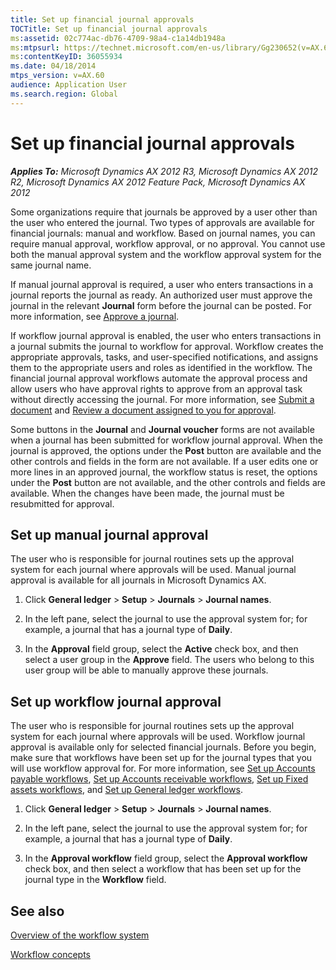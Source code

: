 ```yaml
---
title: Set up financial journal approvals
TOCTitle: Set up financial journal approvals
ms:assetid: 02c774ac-db76-4709-98a4-c1a14db1948a
ms:mtpsurl: https://technet.microsoft.com/en-us/library/Gg230652(v=AX.60)
ms:contentKeyID: 36055934
ms.date: 04/18/2014
mtps_version: v=AX.60
audience: Application User
ms.search.region: Global
---
```


# Set up financial journal approvals 


_**Applies To:** Microsoft Dynamics AX 2012 R3, Microsoft Dynamics AX 2012 R2, Microsoft Dynamics AX 2012 Feature Pack, Microsoft Dynamics AX 2012_

Some organizations require that journals be approved by a user other than the user who entered the journal. Two types of approvals are available for financial journals: manual and workflow. Based on journal names, you can require manual approval, workflow approval, or no approval. You cannot use both the manual approval system and the workflow approval system for the same journal name.

If manual journal approval is required, a user who enters transactions in a journal reports the journal as ready. An authorized user must approve the journal in the relevant **Journal** form before the journal can be posted. For more information, see [Approve a journal](approve-a-journal.md).

If workflow journal approval is enabled, the user who enters transactions in a journal submits the journal to workflow for approval. Workflow creates the appropriate approvals, tasks, and user-specified notifications, and assigns them to the appropriate users and roles as identified in the workflow. The financial journal approval workflows automate the approval process and allow users who have approval rights to approve from an approval task without directly accessing the journal. For more information, see [Submit a document](submit-a-document.md) and [Review a document assigned to you for approval](review-a-document-assigned-to-you-for-approval.md).

Some buttons in the **Journal** and **Journal voucher** forms are not available when a journal has been submitted for workflow journal approval. When the journal is approved, the options under the **Post** button are available and the other controls and fields in the form are not available. If a user edits one or more lines in an approved journal, the workflow status is reset, the options under the **Post** button are not available, and the other controls and fields are available. When the changes have been made, the journal must be resubmitted for approval.

## Set up manual journal approval

The user who is responsible for journal routines sets up the approval system for each journal where approvals will be used. Manual journal approval is available for all journals in Microsoft Dynamics AX.

1.  Click **General ledger** \> **Setup** \> **Journals** \> **Journal names**.

2.  In the left pane, select the journal to use the approval system for; for example, a journal that has a journal type of **Daily**.

3.  In the **Approval** field group, select the **Active** check box, and then select a user group in the **Approve** field. The users who belong to this user group will be able to manually approve these journals.

## Set up workflow journal approval

The user who is responsible for journal routines sets up the approval system for each journal where approvals will be used. Workflow journal approval is available only for selected financial journals. Before you begin, make sure that workflows have been set up for the journal types that you will use workflow approval for. For more information, see [Set up Accounts payable workflows](set-up-accounts-payable-workflows.md), [Set up Accounts receivable workflows](set-up-accounts-receivable-workflows.md), [Set up Fixed assets workflows](set-up-fixed-assets-workflows.md), and [Set up General ledger workflows](set-up-general-ledger-workflows.md).

1.  Click **General ledger** \> **Setup** \> **Journals** \> **Journal names**.

2.  In the left pane, select the journal to use the approval system for; for example, a journal that has a journal type of **Daily**.

3.  In the **Approval workflow** field group, select the **Approval workflow** check box, and then select a workflow that has been set up for the journal type in the **Workflow** field.

## See also

[Overview of the workflow system](overview-of-the-workflow-system.md)

[Workflow concepts](workflow-concepts.md)

  


